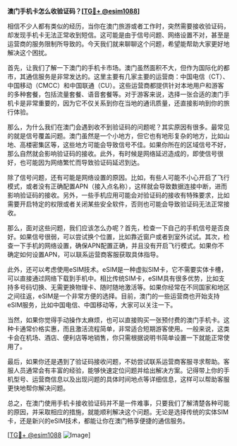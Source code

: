 **澳门手机卡怎么收验证码？[[TG💪+ @esim1088](https://t.me/s/esim1088)]**

相信不少人都有类似的经历，当你在澳门旅游或者工作时，突然需要接收验证码，却发现手机卡无法正常收到短信。这可能是由于信号问题、网络设置不对，甚至是运营商的服务限制所导致的。今天我们就来聊聊这个问题，希望能帮助大家更好地解决这个困扰。

首先，让我们了解一下澳门的手机卡市场。澳门虽然面积不大，但作为国际化的都市，其通信服务是非常发达的。这里主要有几家主要的运营商：中国电信（CT）、中国移动（CMCC）和中国联通（CU）。这些运营商都提供针对本地用户和游客的多种套餐，包括流量套餐、语音套餐等。对于游客来说，选择一张合适的澳门手机卡是非常重要的，因为它不仅关系到你在当地的通讯质量，还直接影响到你的旅行体验。

那么，为什么我们在澳门会遇到收不到验证码的问题呢？其实原因有很多。最常见的就是信号覆盖问题。澳门虽然是一个小地方，但它也有地形复杂的地方，比如山地、高楼密集区等，这些地方可能会导致信号不佳。如果你所在的区域信号不好，那么自然就会影响验证码的接收。此外，有时候是网络延迟造成的，即使信号很好，也可能因为网络繁忙而导致验证码延迟到达。

除了信号问题，还有可能是网络设置的原因。比如，有些人可能不小心开启了飞行模式，或者没有正确配置APN（接入点名称），这样就会导致数据连接中断，进而影响验证码的接收。另外，一些手机应用可能会对验证码的接收有特殊要求，比如需要开启特定的权限或者关闭某些安全软件，否则也可能会导致验证码无法正常接收。

那么，面对这些问题，我们应该怎么办呢？首先，检查一下自己的手机信号是否良好。如果信号很弱，可以尝试换个位置，比如靠近窗户或者到室外试试。其次，检查一下手机的网络设置，确保APN配置正确，并且没有开启飞行模式。如果你不确定如何设置APN，可以联系运营商客服获取具体指导。

此外，还可以考虑使用eSIM技术。eSIM是一种虚拟SIM卡，它不需要实体卡槽，可以直接通过网络下载到手机中。相比传统SIM卡，eSIM具有很多优势，比如支持多号码切换、无需更换物理卡、随时随地激活等。如果你经常在不同国家和地区之间往返，eSIM是一个非常方便的选择。目前，澳门的一些运营商也开始支持eSIM服务，比如中国电信、中国移动等，大家可以关注一下。

当然，如果你觉得手动操作太麻烦，也可以直接购买一张预付费的澳门手机卡。这种卡通常价格实惠，而且激活流程简单，非常适合短期游客使用。一般来说，这类卡会在机场、酒店、便利店等地销售，你只需根据说明书简单设置一下就能正常使用了。

最后，如果你还是遇到了验证码接收问题，不妨尝试联系运营商客服寻求帮助。客服人员通常会有丰富的经验，能够快速定位问题并给出解决方案。记得带上你的手机型号、运营商信息以及出现问题的具体时间地点等详细信息，这样可以帮助客服更快地帮你解决问题。

总之，在澳门使用手机卡接收验证码并不是一件难事，只要我们了解清楚各种可能的原因，并采取相应的措施，就能顺利解决这个问题。无论是选择传统的实体SIM卡，还是新兴的eSIM技术，都能让你在澳门畅享便捷的通信服务。

[[TG💪+ @esim1088](https://t.me/s/esim1088) ![Image](https://i.postimg.cc/4NQfJmqS/Snipaste-2025-05-13-00-14-12.png)]